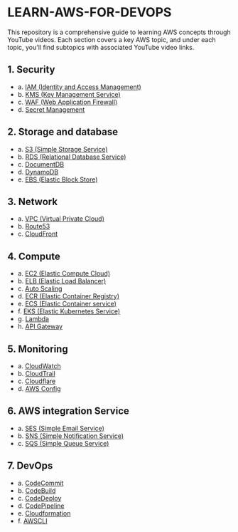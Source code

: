 # LEARN-AWS-FOR-DEVOPS

This repository is a comprehensive guide to learning AWS concepts through YouTube videos. Each section covers a key AWS topic, and under each topic, you'll find subtopics with associated YouTube video links.

## 1. Security

- a. [IAM (Identity and Access Management)](https://youtu.be/mCLYcsJ0GXQ?feature=shared)
- b. [KMS (Key Management Service)](https://youtu.be/qxlQWsgem8M?feature=shared)
- c. [WAF (Web Application Firewall)](https://youtu.be/mfKT0fmhoUk?feature=shared)
- d. [Secret Management](https://youtu.be/FllcHYsBm78?feature=shared)

## 2. Storage and database

- a. [S3 (Simple Storage Service)](https://youtu.be/DiWWPo2Qoso?feature=shared)
- b. [RDS (Relational Database Service)](https://youtu.be/rM_c7K0-tC0?feature=shared)
- c. [DocumentDB](https://youtu.be/VjiuOxpaQ7A?feature=shared) 
- d. [DynamoDB](https://youtu.be/FQrN5aJWa_U?feature=shared)
- e. [EBS (Elastic Block Store)](https://youtu.be/m9mKzdBE90I?feature=shared)

## 3. Network

- a. [VPC (Virtual Private Cloud)](https://youtu.be/P8g7Z4NYk3Q?feature=shared)
- b. [Route53](https://youtu.be/6BoTfTtNsGU?feature=shared)
- c. [CloudFront](https://youtu.be/yhieOhvHz6Q?feature=shared)

## 4. Compute

- a. [EC2 (Elastic Compute Cloud)](https://youtu.be/Dc0t4LDOySY?feature=shared)
- b. [ELB (Elastic Load Balancer)](https://youtu.be/bCS9m5RVPyo?feature=shared)
- c. [Auto Scaling](https://youtu.be/uTM5S9vToJw?feature=shared)
- d. [ECR (Elastic Container Registry)](https://youtu.be/-8_r28jJ6AM?feature=shared)
- e. [ECS (Elastic Container service)](https://youtu.be/nnIFkEOzNp4?feature=shared)
- f. [EKS (Elastic Kubernetes Service)](https://youtu.be/RRCrY12VY_s?feature=shared)
- g. [Lambda](https://youtu.be/5fTtmeCpSRw?feature=shared)
- h. [API Gateway](https://www.youtube.com/live/ZtzeCCXwyLw?feature=shared)

## 5. Monitoring

- a. [CloudWatch](https://youtu.be/u4XngwbY-O0?feature=shared)
- b. [CloudTrail](https://youtu.be/w9-vKcxb18k?feature=shared)
- c. [Cloudflare](https://youtu.be/5l71OX0oWNQ?feature=shared)
- d. [AWS Config](https://youtu.be/ig1KxKgN8ls?feature=shared)

## 6. AWS integration Service

- a. [SES (Simple Email Service)](https://youtu.be/ZVOPM3XqYu0?feature=shared)
- b. [SNS (Simple Notification Service)](YouTube-Link-for-SNS)
- c. [SQS (Simple Queue Service)](https://youtu.be/liC_fBtQT2Y?feature=shared)

## 7. DevOps

- a. [CodeCommit](https://youtu.be/n42nFDTkTCI?feature=shared)
- b. [CodeBuild](https://youtu.be/qGgNyOkZEb0?feature=shared)
- c. [CodeDeploy](https://youtu.be/lbBg9FMnnPM?feature=shared)
- d. [CodePipeline](https://youtu.be/Tbp8325cKJ8?feature=shared)
- e. [Cloudformation](https://youtu.be/ov4WmWgQgsA?feature=shared)
- f. [AWSCLI](https://youtu.be/TiDSwf8gydk?feature=shared)